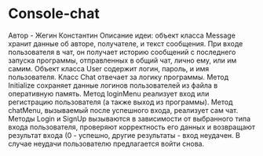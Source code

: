 # Console-chat
Автор - Жегин Константин
Описание идеи: объект класса Message хранит данные об авторе, получателе, и текст сообщения. При входе пользователя в чат, он получает историю сообщений с последнего запуска программы, отправленных в общий чат, лично ему, или им самим.
Объект класса User содержит логин, пароль, и имя пользователя.
Класс Chat отвечает за логику программы. Метод Initialize сохраняет данные логинов пользователей из файла в оперативную память. Метод loginMenu реализует вход или регистрацию пользователя (а также выход из программы). Метод chatMenu, вызываемый после успешного входа, реализует сам чат. Методы Login и SignUp вызываются в зависимости от выбранного типа входа пользователя, проверяют корректность его данных и возвращают результат входа (0 - успешно, другие результаты - вход неудачен. В случае неудачи пользователю предлагается войти снова.
